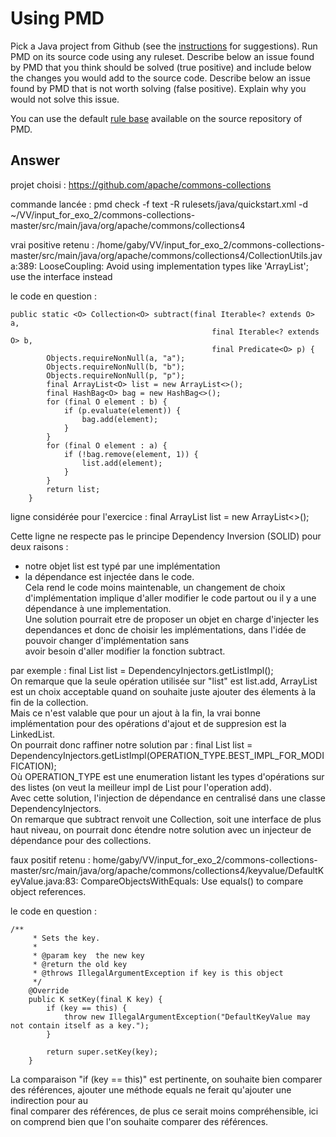 # Using PMD

Pick a Java project from Github (see the [instructions](../sujet.md) for suggestions). Run PMD on its source code using any ruleset. Describe below an issue found by PMD that you think should be solved (true positive) and include below the changes you would add to the source code. Describe below an issue found by PMD that is not worth solving (false positive). Explain why you would not solve this issue.

You can use the default [rule base](https://github.com/pmd/pmd/blob/master/pmd-java/src/main/resources/rulesets/java/quickstart.xml) available on the source repository of PMD.

## Answer


projet choisi : https://github.com/apache/commons-collections

commande lancée : pmd check -f text -R rulesets/java/quickstart.xml -d ~/VV/input_for_exo_2/commons-collections-master/src/main/java/org/apache/commons/collections4

vrai positive retenu : /home/gaby/VV/input_for_exo_2/commons-collections-master/src/main/java/org/apache/commons/collections4/CollectionUtils.java:389:	LooseCoupling:	Avoid using implementation types like 'ArrayList'; use the interface instead

le code en question : 

```
public static <O> Collection<O> subtract(final Iterable<? extends O> a,
                                             final Iterable<? extends O> b,
                                             final Predicate<O> p) {
        Objects.requireNonNull(a, "a");
        Objects.requireNonNull(b, "b");
        Objects.requireNonNull(p, "p");
        final ArrayList<O> list = new ArrayList<>();
        final HashBag<O> bag = new HashBag<>();
        for (final O element : b) {
            if (p.evaluate(element)) {
                bag.add(element);
            }
        }
        for (final O element : a) {
            if (!bag.remove(element, 1)) {
                list.add(element);
            }
        }
        return list;
    }
```    
ligne considérée pour l'exercice : final ArrayList<O> list = new ArrayList<>();  

Cette ligne ne respecte pas le principe Dependency Inversion (SOLID) pour deux raisons :   
- notre objet list est typé par une implémentation  
- la dépendance est injectée dans le code.  
Cela rend le code moins maintenable, un changement de choix d'implémentation implique d'aller modifier le code partout ou il y a une dépendance à une implementation.  
Une solution pourrait etre de proposer un objet en charge d'injecter les dependances et donc de choisir les implémentations, dans l'idée de pouvoir changer d'implémentation sans  
avoir besoin d'aller modifier la fonction subtract.  

par exemple : final List<O> list = DependencyInjectors.getListImpl();  
On remarque que la seule opération utilisée sur "list" est list.add, ArrayList est un choix acceptable quand on souhaite juste ajouter des élements à la fin de la collection.  
Mais ce n'est valable que pour un ajout à la fin, la vrai bonne implémentation pour des opérations d'ajout et de suppresion est la LinkedList.  
On pourrait donc raffiner notre solution par : final List<O> list = DependencyInjectors.getListImpl(OPERATION_TYPE.BEST_IMPL_FOR_MODIFICATION);  
Où OPERATION_TYPE est une enumeration listant les types d'opérations sur des listes (on veut la meilleur impl de List pour l'operation add).    
Avec cette solution, l'injection de dépendance en centralisé dans une classe DependencyInjectors.  
On remarque que subtract renvoit une Collection, soit une interface de plus haut niveau, on pourrait donc étendre notre solution avec un injecteur de dépendance pour des collections.  





faux positif retenu : home/gaby/VV/input_for_exo_2/commons-collections-master/src/main/java/org/apache/commons/collections4/keyvalue/DefaultKeyValue.java:83:	CompareObjectsWithEquals:	Use equals() to compare object references.

le code en question :  
```
/**
     * Sets the key.
     *
     * @param key  the new key
     * @return the old key
     * @throws IllegalArgumentException if key is this object
     */
    @Override
    public K setKey(final K key) {
        if (key == this) {
            throw new IllegalArgumentException("DefaultKeyValue may not contain itself as a key.");
        }

        return super.setKey(key);
    }
 ```   
    
La comparaison  "if (key == this)" est pertinente, on souhaite bien comparer des références, ajouter une méthode equals ne ferait qu'ajouter une indirection pour au  
final comparer des références, de plus ce serait moins compréhensible, ici on comprend bien que l'on souhaite comparer des références.  


